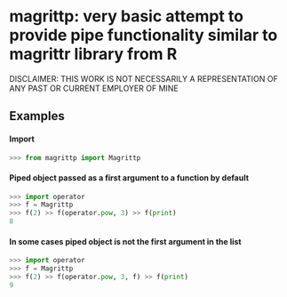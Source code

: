 # magrittp: very basic attempt to provide pipe functionality similar to magrittr library from R

DISCLAIMER: THIS WORK IS NOT NECESSARILY A REPRESENTATION OF ANY PAST OR CURRENT EMPLOYER OF MINE

## Examples

#### Import
```python
>>> from magrittp import Magrittp
```

#### Piped object passed as a first argument to a function by default
```python
>>> import operator
>>> f = Magrittp
>>> f(2) >> f(operator.pow, 3) >> f(print)
8
```

#### In some cases piped object is not the first argument in the list
```python
>>> import operator
>>> f = Magrittp
>>> f(2) >> f(operator.pow, 3, f) >> f(print)
9
```
